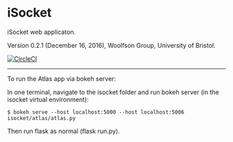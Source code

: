 # iSocket
iSocket web applicaton.

Version 0.2.1 (December 16, 2016), Woolfson Group, University of Bristol.

[![CircleCI](https://circleci.com/gh/woolfson-group/isocket.svg?style=shield&circle-token=355d5025e9404cf5b00fc2e6150f05bfbccc3036)](https://circleci.com/gh/woolfson-group/isocket)


---
To run the Atlas app via bokeh server:

In one terminal, navigate to the isocket folder and run bokeh server (in the isocket virtual environment):

    $ bokeh serve --host localhost:5000 --host localhost:5006 isocket/atlas/atlas.py

Then run flask as normal (flask run.py). 
